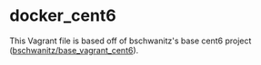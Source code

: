 docker_cent6
==================

This Vagrant file is based off of bschwanitz's base cent6 project ([bschwanitz/base_vagrant_cent6](http://code.livingsocial.net/bschwanitz/base_vagrant_cent6)).
